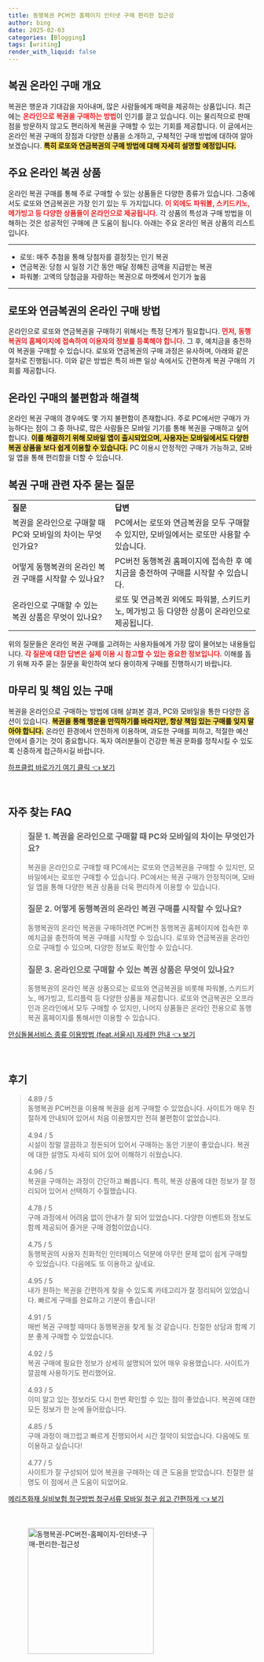 ```yaml
---
title: 동행복권 PC버전 홈페이지 인터넷 구매 편리한 접근성
author: bing
date: 2025-02-03
categories: [Blogging]
tags: [writing]
render_with_liquid: false
---
```



<h2 id='복권 온라인 구매 개요'>복권 온라인 구매 개요</h2>

<p>복권은 행운과 기대감을 자아내며, 많은 사람들에게 매력을 제공하는 상품입니다. 최근에는 <b><span style="color: #ee2323;">온라인으로 복권을 구매하는 방법</span></b>이 인기를 끌고 있습니다. 이는 물리적으로 판매점을 방문하지 않고도 편리하게 복권을 구매할 수 있는 기회를 제공합니다. 이 글에서는 온라인 복권 구매의 장점과 다양한 상품을 소개하고, 구체적인 구매 방법에 대하여 알아보겠습니다. <b><span style="background-color: #ffe066;">특히 로또와 연금복권의 구매 방법에 대해 자세히 설명할 예정입니다.</span></b></p>

<h2 id='주요 온라인 복권 상품'>주요 온라인 복권 상품</h2>

<p>온라인 복권 구매를 통해 주로 구매할 수 있는 상품들은 다양한 종류가 있습니다. 그중에서도 로또와 연금복권은 가장 인기 있는 두 가지입니다. <b><span style="color: #ee2323;">이 외에도 파워볼, 스키드키노, 메가빙고 등 다양한 상품들이 온라인으로 제공됩니다.</span></b> 각 상품의 특성과 구매 방법을 이해하는 것은 성공적인 구매에 큰 도움이 됩니다. 아래는 주요 온라인 복권 상품의 리스트입니다.</p>

<hr />

<ul>
    <li>로또: 매주 추첨을 통해 당첨자를 결정짓는 인기 복권</li>
    <li>연금복권: 당첨 시 일정 기간 동안 매달 정해진 금액을 지급받는 복권</li>
    <li>파워볼: 고액의 당첨금을 자랑하는 복권으로 마켓에서 인기가 높음</li>
</ul>

<hr />

<h2 id='로또와 연금복권의 온라인 구매 방법'>로또와 연금복권의 온라인 구매 방법</h2>

<p>온라인으로 로또와 연금복권을 구매하기 위해서는 특정 단계가 필요합니다. <b><span style="color: #ee2323;">먼저, 동행복권의 홈페이지에 접속하여 이용자의 정보를 등록해야 합니다.</span></b> 그 후, 예치금을 충전하여 복권을 구매할 수 있습니다. 로또와 연금복권의 구매 과정은 유사하며, 아래와 같은 절차로 진행됩니다. 이와 같은 방법은 특히 바쁜 일상 속에서도 간편하게 복권 구매의 기회를 제공합니다.</p>

<h2 id='온라인 구매의 불편함과 해결책'>온라인 구매의 불편함과 해결책</h2>

<p>온라인 복권 구매의 경우에도 몇 가지 불편함이 존재합니다. 주로 PC에서만 구매가 가능하다는 점이 그 중 하나로, 많은 사람들은 모바일 기기를 통해 복권을 구매하고 싶어 합니다. <b><span style="background-color: #ffe066;">이를 해결하기 위해 모바일 앱이 출시되었으며, 사용자는 모바일에서도 다양한 복권 상품을 보다 쉽게 이용할 수 있습니다.</span></b> PC 이용시 안정적인 구매가 가능하고, 모바일 앱을 통해 편리함을 더할 수 있습니다.</p>

<h2 id='복권 구매 관련 자주 묻는 질문'>복권 구매 관련 자주 묻는 질문</h2>

<table>
    <tr>
        <td><b>질문</b></td>
        <td><b>답변</b></td>
    </tr>
    <tr>
        <td>복권을 온라인으로 구매할 때 PC와 모바일의 차이는 무엇인가요?</td>
        <td>PC에서는 로또와 연금복권을 모두 구매할 수 있지만, 모바일에서는 로또만 사용할 수 있습니다.</td>
    </tr>
    <tr>
        <td>어떻게 동행복권의 온라인 복권 구매를 시작할 수 있나요?</td>
        <td>PC버전 동행복권 홈페이지에 접속한 후 예치금을 충전하여 구매를 시작할 수 있습니다.</td>
    </tr>
    <tr>
        <td>온라인으로 구매할 수 있는 복권 상품은 무엇이 있나요?</td>
        <td>로또 및 연금복권 외에도 파워볼, 스키드키노, 메가빙고 등 다양한 상품이 온라인으로 제공됩니다.</td>
    </tr>
</table>

<p>위의 질문들은 온라인 복권 구매를 고려하는 사용자들에게 가장 많이 물어보는 내용들입니다. <b><span style="color: #ee2323;">각 질문에 대한 답변은 실제 이용 시 참고할 수 있는 중요한 정보입니다.</span></b> 이해를 돕기 위해 자주 묻는 질문을 확인하여 보다 용이하게 구매를 진행하시기 바랍니다.</p>

<h2 id='마무리 및 책임 있는 구매'>마무리 및 책임 있는 구매</h2>

<p>복권을 온라인으로 구매하는 방법에 대해 살펴본 결과, PC와 모바일을 통한 다양한 옵션이 있습니다. <b><span style="background-color: #ffe066;">복권을 통해 행운을 만끽하기를 바라지만, 항상 책임 있는 구매를 잊지 말아야 합니다.</span></b> 온라인 환경에서 안전하게 이용하며, 과도한 구매를 피하고, 적절한 예산 안에서 즐기는 것이 중요합니다. 독자 여러분들이 건강한 복권 문화를 정착시킬 수 있도록 신중하게 접근하시길 바랍니다.</p>


<p><a class="click-button" title="하프클럽 바로가기 여기 클릭" href="https://yellowplanner.github.io/posts/%ED%95%98%ED%94%84%ED%81%B4%EB%9F%BD-%EB%B0%94%EB%A1%9C%EA%B0%80%EA%B8%B0-%EC%97%AC%EA%B8%B0-%ED%81%B4%EB%A6%AD/" rel="dofollow">하프클럽 바로가기 여기 클릭 👈 보기</a></p><br>
<h2 id='자주_찾는_FAQ'>자주 찾는 FAQ</h2>
<div itemscope="" itemtype="https://schema.org/FAQPage"> 
<blockquote> 
<div itemscope="" itemprop="mainEntity" itemtype="https://schema.org/Question"> 
<h3 itemprop="name">질문 1. 복권을 온라인으로 구매할 때 PC와 모바일의 차이는 무엇인가요?</h3> 
<div itemscope="" itemprop="acceptedAnswer" itemtype="https://schema.org/Answer"> 
<span itemprop="text"> 
<p>복권을 온라인으로 구매할 때 PC에서는 로또와 연금복권을 구매할 수 있지만, 모바일에서는 로또만 구매할 수 있습니다. PC에서는 복권 구매가 안정적이며, 모바일 앱을 통해 다양한 복권 상품을 더욱 편리하게 이용할 수 있습니다.</p> 
</span> 
</div> 
</div> 

<div itemscope="" itemprop="mainEntity" itemtype="https://schema.org/Question"> 
<h3 itemprop="name">질문 2. 어떻게 동행복권의 온라인 복권 구매를 시작할 수 있나요?</h3> 
<div itemscope="" itemprop="acceptedAnswer" itemtype="https://schema.org/Answer"> 
<span itemprop="text"> 
<p>동행복권의 온라인 복권을 구매하려면 PC버전 동행복권 홈페이지에 접속한 후 예치금을 충전하여 복권 구매를 시작할 수 있습니다. 로또와 연금복권을 온라인으로 구매할 수 있으며, 다양한 정보도 확인할 수 있습니다.</p> 
</span> 
</div> 
</div> 

<div itemscope="" itemprop="mainEntity" itemtype="https://schema.org/Question"> 
<h3 itemprop="name">질문 3. 온라인으로 구매할 수 있는 복권 상품은 무엇이 있나요?</h3> 
<div itemscope="" itemprop="acceptedAnswer" itemtype="https://schema.org/Answer"> 
<span itemprop="text"> 
<p>동행복권의 온라인 복권 상품으로는 로또와 연금복권을 비롯해 파워볼, 스키드키노, 메가빙고, 트리플럭 등 다양한 상품을 제공합니다. 로또와 연금복권은 오프라인과 온라인에서 모두 구매할 수 있지만, 나머지 상품들은 온라인 전용으로 동행복권 홈페이지를 통해서만 이용할 수 있습니다.</p> 
</span> 
</div> 
</div> 
</blockquote> 
</div>
<p><a class="click-button" title="안심돌봄서비스 종류 이용방법 (feat.서울시) 자세한 안내" href="https://yellowplanner.github.io/posts/%EC%95%88%EC%8B%AC%EB%8F%8C%EB%B4%84%EC%84%9C%EB%B9%84%EC%8A%A4-%EC%A2%85%EB%A5%98-%EC%9D%B4%EC%9A%A9%EB%B0%A9%EB%B2%95-(feat.%EC%84%9C%EC%9A%B8%EC%8B%9C)-%EC%9E%90%EC%84%B8%ED%95%9C-%EC%95%88%EB%82%B4/" rel="dofollow">안심돌봄서비스 종류 이용방법 (feat.서울시) 자세한 안내 👈 보기</a></p><br>
<h2 id='후기'>후기</h2>
<div itemscope itemtype="https://schema.org/Product">
  <blockquote>
  <div itemprop="review" itemscope itemtype="https://schema.org/Review">
      <div itemprop="reviewRating" itemscope itemtype="https://schema.org/Rating"> <span itemprop="ratingValue">4.89</span> / <span itemprop="bestRating">5</span> </div>
      <span itemprop="reviewBody">동행복권 PC버전을 이용해 복권을 쉽게 구매할 수 있었습니다. 사이트가 매우 친절하게 안내되어 있어서 처음 이용했지만 전혀 불편함이 없었습니다.</span>
  </div>
  <br>
  <div itemprop="review" itemscope itemtype="https://schema.org/Review">
      <div itemprop="reviewRating" itemscope itemtype="https://schema.org/Rating"> <span itemprop="ratingValue">4.94</span> / <span itemprop="bestRating">5</span> </div>
      <span itemprop="reviewBody">시설이 정말 깔끔하고 정돈되어 있어서 구매하는 동안 기분이 좋았습니다. 복권에 대한 설명도 자세히 되어 있어 이해하기 쉬웠습니다.</span>
  </div>
  <br>
  <div itemprop="review" itemscope itemtype="https://schema.org/Review">
      <div itemprop="reviewRating" itemscope itemtype="https://schema.org/Rating"> <span itemprop="ratingValue">4.96</span> / <span itemprop="bestRating">5</span> </div>
      <span itemprop="reviewBody">복권을 구매하는 과정이 간단하고 빠릅니다. 특히, 복권 상품에 대한 정보가 잘 정리되어 있어서 선택하기 수월했습니다.</span>
  </div>
  <br>
  <div itemprop="review" itemscope itemtype="https://schema.org/Review">
      <div itemprop="reviewRating" itemscope itemtype="https://schema.org/Rating"> <span itemprop="ratingValue">4.78</span> / <span itemprop="bestRating">5</span> </div>
      <span itemprop="reviewBody">구매 과정에서 어려움 없이 안내가 잘 되어 있었습니다. 다양한 이벤트와 정보도 함께 제공되어 즐거운 구매 경험이었습니다.</span>
  </div>
  <br>
  <div itemprop="review" itemscope itemtype="https://schema.org/Review">
      <div itemprop="reviewRating" itemscope itemtype="https://schema.org/Rating"> <span itemprop="ratingValue">4.75</span> / <span itemprop="bestRating">5</span> </div>
      <span itemprop="reviewBody">동행복권의 사용자 친화적인 인터페이스 덕분에 아무런 문제 없이 쉽게 구매할 수 있었습니다. 다음에도 또 이용하고 싶네요.</span>
  </div>
  <br>
  <div itemprop="review" itemscope itemtype="https://schema.org/Review">
      <div itemprop="reviewRating" itemscope itemtype="https://schema.org/Rating"> <span itemprop="ratingValue">4.95</span> / <span itemprop="bestRating">5</span> </div>
      <span itemprop="reviewBody">내가 원하는 복권을 간편하게 찾을 수 있도록 카테고리가 잘 정리되어 있었습니다. 빠르게 구매를 완료하고 기분이 좋습니다!</span>
  </div>
  <br>
  <div itemprop="review" itemscope itemtype="https://schema.org/Review">
      <div itemprop="reviewRating" itemscope itemtype="https://schema.org/Rating"> <span itemprop="ratingValue">4.91</span> / <span itemprop="bestRating">5</span> </div>
      <span itemprop="reviewBody">매번 복권 구매할 때마다 동행복권을 찾게 될 것 같습니다. 친절한 상담과 함께 기분 좋게 구매할 수 있었습니다.</span>
  </div>
  <br>
  <div itemprop="review" itemscope itemtype="https://schema.org/Review">
      <div itemprop="reviewRating" itemscope itemtype="https://schema.org/Rating"> <span itemprop="ratingValue">4.92</span> / <span itemprop="bestRating">5</span> </div>
      <span itemprop="reviewBody">복권 구매에 필요한 정보가 상세히 설명되어 있어 매우 유용했습니다. 사이트가 깔끔해 사용하기도 편리했어요.</span>
  </div>
  <br>
  <div itemprop="review" itemscope itemtype="https://schema.org/Review">
      <div itemprop="reviewRating" itemscope itemtype="https://schema.org/Rating"> <span itemprop="ratingValue">4.93</span> / <span itemprop="bestRating">5</span> </div>
      <span itemprop="reviewBody">이미 알고 있는 정보라도 다시 한번 확인할 수 있는 점이 좋았습니다. 복권에 대한 모든 정보가 한 눈에 들어왔습니다.</span>
  </div>
  <br>
  <div itemprop="review" itemscope itemtype="https://schema.org/Review">
      <div itemprop="reviewRating" itemscope itemtype="https://schema.org/Rating"> <span itemprop="ratingValue">4.85</span> / <span itemprop="bestRating">5</span> </div>
      <span itemprop="reviewBody">구매 과정이 매끄럽고 빠르게 진행되어서 시간 절약이 되었습니다. 다음에도 또 이용하고 싶습니다!</span>
  </div>
  <br>
  <div itemprop="review" itemscope itemtype="https://schema.org/Review">
      <div itemprop="reviewRating" itemscope itemtype="https://schema.org/Rating"> <span itemprop="ratingValue">4.77</span> / <span itemprop="bestRating">5</span> </div>
      <span itemprop="reviewBody">사이트가 잘 구성되어 있어 복권을 구매하는 데 큰 도움을 받았습니다. 친절한 설명도 이 점에서 큰 도움이 되었어요.</span>
  </div>
  </blockquote>
</div>
<p><a class="click-button" title="메리츠화재 실비보험 청구방법 청구서류 모바일 청구 쉽고 간편하게" href="https://yellowplanner.github.io/posts/%EB%A9%94%EB%A6%AC%EC%B8%A0%ED%99%94%EC%9E%AC-%EC%8B%A4%EB%B9%84%EB%B3%B4%ED%97%98-%EC%B2%AD%EA%B5%AC%EB%B0%A9%EB%B2%95-%EC%B2%AD%EA%B5%AC%EC%84%9C%EB%A5%98-%EB%AA%A8%EB%B0%94%EC%9D%BC-%EC%B2%AD%EA%B5%AC-%EC%89%BD%EA%B3%A0-%EA%B0%84%ED%8E%B8%ED%95%98%EA%B2%8C/" rel="dofollow">메리츠화재 실비보험 청구방법 청구서류 모바일 청구 쉽고 간편하게 👈 보기</a></p><br>
<figure class="image"><img src="https://yellowplanner.github.io/assets/img/thumbnail/동행복권-PC버전-홈페이지-인터넷-구매-편리한-접근성.webp" alt="동행복권-PC버전-홈페이지-인터넷-구매-편리한-접근성" width="256" height="256"></figure>